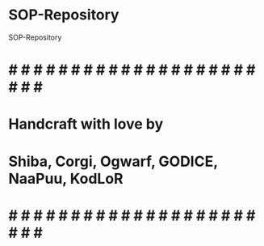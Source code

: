 # SOP-Repository
SOP-Repository
# # # # # # # # # # # # # # # # # # # # # # # # #
#           Handcraft with love by              #
# Shiba, Corgi, Ogwarf, GODICE, NaaPuu, KodLoR  #
# # # # # # # # # # # # # # # # # # # # # # # # #
